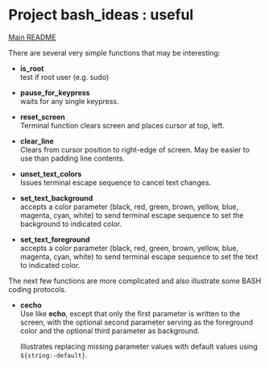 # Project bash_ideas : useful

[Main README](README.md)

There are several very simple functions that may be interesting:

- **is_root**\
  test if root user (e.g. sudo)

- **pause_for_keypress**\
  waits for any single keypress.

- **reset_screen**\
  Terminal function clears screen and places cursor at top, left.

- **clear_line**\
  Clears from cursor position to right-edge of screen.  May be
  easier to use than padding line contents.

- **unset_text_colors**\
  Issues terminal escape sequence to cancel text changes.

- **set_text_background**\
  accepts a color parameter (black, red, green, brown, yellow,
  blue, magenta, cyan, white) to send terminal escape sequence
  to set the background to indicated color.

- **set_text_foreground**\
  accepts a color parameter (black, red, green, brown, yellow,
  blue, magenta, cyan, white) to send terminal escape sequence
  to set the text to indicated color.

The next few functions are more complicated and also illustrate
some BASH coding protocols.

- **cecho**\
  Use like **echo**, except that only the first parameter is
  written to the screen, with the optional second parameter
  serving as the foreground color and the optional third
  parameter as background.

  Illustrates replacing missing parameter values with default
  values using `${string:-default}`.

  

  
